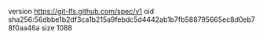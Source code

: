 version https://git-lfs.github.com/spec/v1
oid sha256:56dbbe1b2df3ca1b215a9febdc5d4442ab1b7fb588795665ec8d0eb78f0aa46a
size 1088
